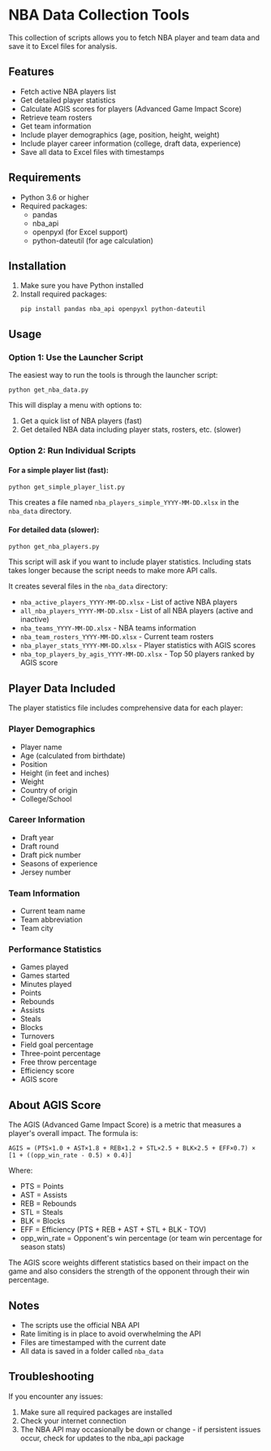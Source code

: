 # NBA Data Collection Tools

This collection of scripts allows you to fetch NBA player and team data and save it to Excel files for analysis.

## Features

- Fetch active NBA players list
- Get detailed player statistics
- Calculate AGIS scores for players (Advanced Game Impact Score)
- Retrieve team rosters
- Get team information
- Include player demographics (age, position, height, weight)
- Include player career information (college, draft data, experience)
- Save all data to Excel files with timestamps

## Requirements

- Python 3.6 or higher
- Required packages:
  - pandas
  - nba_api
  - openpyxl (for Excel support)
  - python-dateutil (for age calculation)

## Installation

1. Make sure you have Python installed
2. Install required packages:
   ```
   pip install pandas nba_api openpyxl python-dateutil
   ```

## Usage

### Option 1: Use the Launcher Script

The easiest way to run the tools is through the launcher script:

```
python get_nba_data.py
```

This will display a menu with options to:
1. Get a quick list of NBA players (fast)
2. Get detailed NBA data including player stats, rosters, etc. (slower)

### Option 2: Run Individual Scripts

#### For a simple player list (fast):

```
python get_simple_player_list.py
```

This creates a file named `nba_players_simple_YYYY-MM-DD.xlsx` in the `nba_data` directory.

#### For detailed data (slower):

```
python get_nba_players.py
```

This script will ask if you want to include player statistics. Including stats takes longer because the script needs to make more API calls.

It creates several files in the `nba_data` directory:
- `nba_active_players_YYYY-MM-DD.xlsx` - List of active NBA players
- `all_nba_players_YYYY-MM-DD.xlsx` - List of all NBA players (active and inactive)
- `nba_teams_YYYY-MM-DD.xlsx` - NBA teams information
- `nba_team_rosters_YYYY-MM-DD.xlsx` - Current team rosters
- `nba_player_stats_YYYY-MM-DD.xlsx` - Player statistics with AGIS scores
- `nba_top_players_by_agis_YYYY-MM-DD.xlsx` - Top 50 players ranked by AGIS score

## Player Data Included

The player statistics file includes comprehensive data for each player:

### Player Demographics
- Player name
- Age (calculated from birthdate)
- Position
- Height (in feet and inches)
- Weight
- Country of origin
- College/School

### Career Information
- Draft year
- Draft round
- Draft pick number
- Seasons of experience
- Jersey number

### Team Information
- Current team name
- Team abbreviation
- Team city

### Performance Statistics
- Games played
- Games started
- Minutes played
- Points
- Rebounds
- Assists
- Steals
- Blocks
- Turnovers
- Field goal percentage
- Three-point percentage
- Free throw percentage
- Efficiency score
- AGIS score

## About AGIS Score

The AGIS (Advanced Game Impact Score) is a metric that measures a player's overall impact. The formula is:

```
AGIS = (PTS×1.0 + AST×1.8 + REB×1.2 + STL×2.5 + BLK×2.5 + EFF×0.7) × [1 + ((opp_win_rate - 0.5) × 0.4)]
```

Where:
- PTS = Points
- AST = Assists
- REB = Rebounds
- STL = Steals
- BLK = Blocks
- EFF = Efficiency (PTS + REB + AST + STL + BLK - TOV)
- opp_win_rate = Opponent's win percentage (or team win percentage for season stats)

The AGIS score weights different statistics based on their impact on the game and also considers the strength of the opponent through their win percentage.

## Notes

- The scripts use the official NBA API
- Rate limiting is in place to avoid overwhelming the API
- Files are timestamped with the current date
- All data is saved in a folder called `nba_data`

## Troubleshooting

If you encounter any issues:

1. Make sure all required packages are installed
2. Check your internet connection
3. The NBA API may occasionally be down or change - if persistent issues occur, check for updates to the nba_api package 